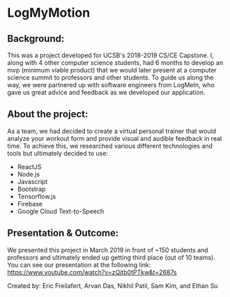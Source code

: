 # LogMyMotion
## Background:
This was a project developed for UCSB's 2018-2019 CS/CE Capstone. I, along with 4 other computer science students, had 6 months to develop an mvp (minimum viable product) that we would later present at a computer science summit to professors and other students. To guide us along the way, we were partnered up with software engineers from LogMeIn, who gave us great advice and feedback as we developed our application.

## About the project:
As a team, we had decided to create a virtual personal trainer that would analyze your workout form and provide visual and audible feedback in real time. To achieve this, we researched various different technologies and tools but ultimately decided to use:
- ReactJS
- Node.js
- Javascript
- Bootstrap
- Tensorflow.js
- Firebase
- Google Cloud Text-to-Speech

## Presentation & Outcome:
We presented this project in March 2019 in front of  ~150 students and professors and ultimately ended up getting third place (out of 10 teams). You can see our presentation at the following link:
https://www.youtube.com/watch?v=zQjtb0tPTkw&t=2687s

Created by: Eric Freilafert, Arvan Das, Nikhil Patil, Sam Kim, and Ethan Su
